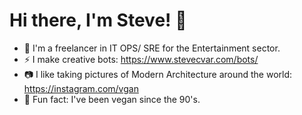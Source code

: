 # Hi there, I'm Steve! 👋

- 🔭 I'm a freelancer in IT OPS/ SRE for the Entertainment sector.
- ⚡ I make creative bots: https://www.stevecvar.com/bots/
- 📷 I like taking pictures of Modern Architecture around the world: https://instagram.com/vgan
- 🌱 Fun fact: I've been vegan since the 90's.
  
